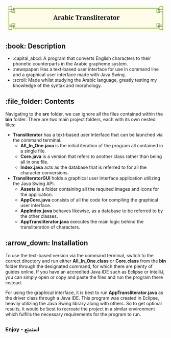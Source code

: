<!DOCTYPE html>
<html>
<head>
  <meta charset="UTF-8">
</head>
<body>
  <img src="https://github.com/AK-147/Transliterator/blob/main/TransliteratorGUI/assets/banner.png?raw=true" alt="Banner"/>
  
  <h2>:book: Description</h2>
  <ul>
    <li>:capital_abcd: A program that converts English characters to their phonetic counterparts in the Arabic grapheme system.</li>
    <li>:newspaper: Has a text-based user interface for use in command line and a graphical user interface made with Java Swing.</li>
    <li>:scroll: Made whilst studying the Arabic language, greatly testing my knowledge of the syntax and morphology.</li>
  </ul>

  <h2>:file_folder: Contents</h2>
  <p>
    Navigating to the <strong>src</strong> folder, we can ignore all the files contained within the <strong>bin</strong> folder.
    There are two main project folders, each with its own nested files:
  </p>
  <ul>
    <li><strong>Transliterator</strong> has a text-based user interface that can be launched via the command terminal.
      <ul>
        <li><strong>All_In_One.java</strong> is the initial iteration of the program all contained in a single file.</li>
        <li><strong>Core.java</strong> is a version that refers to another class rather than being all in one file.</li>
        <li><strong>Index.java</strong> acts as the database that is referred to for all the character conversions.</li>
      </ul>
    </li>
    <li><strong>TransliteratorGUI</strong> holds a graphical user interface application utilizing the Java Swing API.
      <ul>
        <li><strong>Assets</strong> is a folder containing all the required images and icons for the application.</li>
        <li><strong>AppCore.java</strong> consists of all the code for compiling the graphical user interface.</li>
        <li><strong>AppIndex.java</strong> behaves likewise, as a database to be referred to by the other classes.</li>
        <li><strong>AppTransliterator.java</strong> executes the main logic behind the transliteration of characters.</li>
      </ul>
    </li>
  </ul>

  <h2>:arrow_down: Installation</h2>
  <p>
    To use the text-based version via the command terminal, switch to the correct directory and run either <strong>All_In_One.class</strong>
    or <strong>Core.class</strong> from the <strong>bin</strong> folder through the designated command, for which there are plenty of guides online.
    If you have an accredited Java IDE such as Eclipse or IntelliJ, you can simply open or copy and paste the files and run the program there instead.
  </p>
  <p>
    For using the graphical interface, it is best to run <strong>AppTransliterator.java</strong> as the driver class through a Java IDE.
    This program was created in Eclipse, heavily utilizing the Java Swing library along with others. So to get optimal results,
    it would be best to recreate the project in a similar environment which fulfills the necessary requirements for the program to run.
  </p>
  <h2></h2>
  <h3>Enjoy - استمتع</h3>
</body>
</html>
